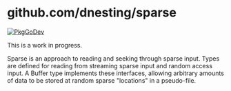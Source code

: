 # github.com/dnesting/sparse

[![PkgGoDev](https://pkg.go.dev/badge/github.com/dnesting/sparse)](https://pkg.go.dev/github.com/dnesting/sparse)

This is a work in progress.

Sparse is an approach to reading and seeking through sparse input.
Types are defined for reading from streaming sparse input and random
access input.  A Buffer type implements these interfaces, allowing
arbitrary amounts of data to be stored at random sparse "locations"
in a pseudo-file.
